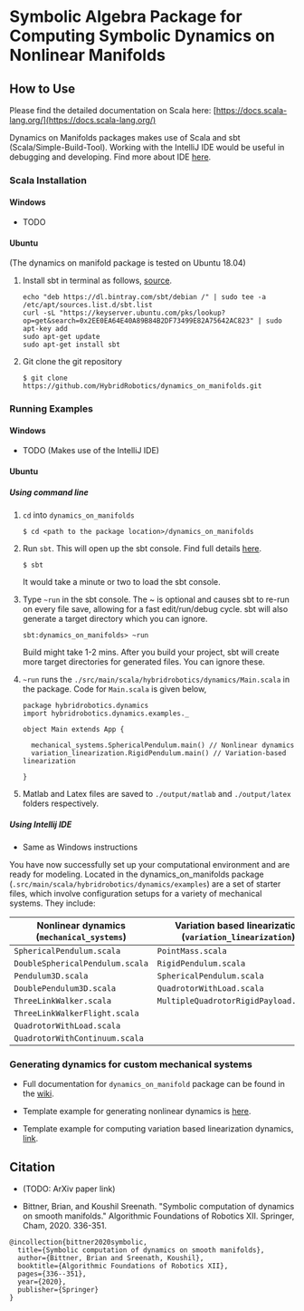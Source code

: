 # Symbolic Algebra Package for Computing Symbolic Dynamics on Nonlinear Manifolds

## How to Use
Please find the detailed documentation on Scala here: [https://docs.scala-lang.org/](https://docs.scala-lang.org/)

Dynamics on Manifolds packages makes use of Scala and sbt (Scala/Simple-Build-Tool). Working with the IntelliJ IDE would be useful in debugging and developing. Find more about IDE [here](https://docs.scala-lang.org/getting-started/intellij-track/getting-started-with-scala-in-intellij.html).    

### Scala Installation

#### Windows

-  TODO

#### Ubuntu
(The dynamics on manifold package is tested on Ubuntu 18.04)
1. Install sbt in terminal as follows, [source](https://www.scala-sbt.org/1.x/docs/Installing-sbt-on-Linux.html).
    ```
    echo "deb https://dl.bintray.com/sbt/debian /" | sudo tee -a /etc/apt/sources.list.d/sbt.list
    curl -sL "https://keyserver.ubuntu.com/pks/lookup?op=get&search=0x2EE0EA64E40A89B84B2DF73499E82A75642AC823" | sudo apt-key add
    sudo apt-get update
    sudo apt-get install sbt
    ``` 
   
2. Git clone the git repository
    ```
   $ git clone https://github.com/HybridRobotics/dynamics_on_manifolds.git
   ```

### Running Examples

#### Windows

 - TODO (Makes use of the IntelliJ IDE)

#### Ubuntu 

##### Using command line

1.  `cd` into `dynamics_on_manifolds`
    ```
    $ cd <path to the package location>/dynamics_on_manifolds
    ``` 
2. Run `sbt`. This will open up the sbt console. Find full details [here](https://docs.scala-lang.org/getting-started/sbt-track/getting-started-with-scala-and-sbt-on-the-command-line.html). 
    ```
    $ sbt
    ``` 
   It would take a minute or two to load the sbt console. 
  
3. Type `~run` in the sbt console. The ~ is optional and causes sbt to re-run on every file save, allowing for a fast edit/run/debug cycle. sbt will also generate a target directory which you can ignore.
    ```
   sbt:dynamics_on_manifolds> ~run
   ```
   Build might take 1-2 mins. After you build your project, sbt will create more target directories for generated files. You can ignore these.

4. `~run` runs the `./src/main/scala/hybridrobotics/dynamics/Main.scala` in the package. Code for `Main.scala` is given below,
    
    ```$xslt
    package hybridrobotics.dynamics    
    import hybridrobotics.dynamics.examples._
    
    object Main extends App {
    
      mechanical_systems.SphericalPendulum.main() // Nonlinear dynamics
      variation_linearization.RigidPendulum.main() // Variation-based linearization
    
    }
    ```
5. Matlab and Latex files are saved to `./output/matlab` and `./output/latex` folders respectively. 

##### Using Intellij IDE 
 
 - Same as Windows instructions

You have now successfully set up your computational environment and are ready for modeling. Located in the dynamics_on_manifolds package (`.src/main/scala/hybridrobotics/dynamics/examples`) are a set of starter files, which involve configuration setups for a variety of mechanical systems. They include:

| Nonlinear dynamics  (`mechanical_systems`)     | Variation based linearization (`variation_linearization`) |
| ----------- | ----------- |
| `SphericalPendulum.scala`         | `PointMass.scala`       |
| `DoubleSphericalPendulum.scala`   | `RigidPendulum.scala`        |
| `Pendulum3D.scala`                | `SphericalPendulum.scala`       |
| `DoublePendulum3D.scala`          | `QuadrotorWithLoad.scala`        |
| `ThreeLinkWalker.scala`           | `MultipleQuadrotorRigidPayload.scala`      |
| `ThreeLinkWalkerFlight.scala`     |  |
| `QuadrotorWithLoad.scala`         |  |
| `QuadrotorWithContinuum.scala`    |  |


### Generating dynamics for custom mechanical systems

-  Full documentation for `dynamics_on_manifold` package can be found in the [wiki](Wiki). 

- Template example for generating nonlinear dynamics is [here](). 

- Template example for computing variation based linearization dynamics, [link](). 


## Citation

- (TODO: ArXiv paper link)


- Bittner, Brian, and Koushil Sreenath. "Symbolic computation of dynamics on smooth manifolds." Algorithmic Foundations of Robotics XII. Springer, Cham, 2020. 336-351.
```
@incollection{bittner2020symbolic,
  title={Symbolic computation of dynamics on smooth manifolds},
  author={Bittner, Brian and Sreenath, Koushil},
  booktitle={Algorithmic Foundations of Robotics XII},
  pages={336--351},
  year={2020},
  publisher={Springer}
}
```
